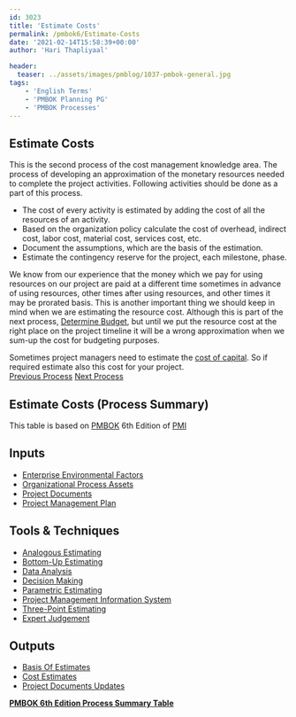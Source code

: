 ```yaml
---
id: 3023   
title: 'Estimate Costs'
permalink: /pmbok6/Estimate-Costs
date: '2021-02-14T15:58:39+00:00'
author: 'Hari Thapliyaal'

header:
  teaser: ../assets/images/pmblog/1037-pmbok-general.jpg
tags:
    - 'English Terms'
    - 'PMBOK Planning PG'
    - 'PMBOK Processes'
---
```


## Estimate Costs

This is the second process of the cost management knowledge area. The process of developing an approximation of the monetary resources needed to complete the project activities. Following activities should be done as a part of this process.

- The cost of every activity is estimated by adding the cost of all the resources of an activity.
- Based on the organization policy calculate the cost of overhead, indirect cost, labor cost, material cost, services cost, etc.
- Document the assumptions, which are the basis of the estimation.
- Estimate the contingency reserve for the project, each milestone, phase.

We know from our experience that the money which we pay for using resources on our project are paid at a different time sometimes in advance of using resources, other times after using resources, and other times it may be prorated basis. This is another important thing we should keep in mind when we are estimating the resource cost. Although this is part of the next process, [Determine Budget](/pmbok6/Determine-Budget), but until we put the resource cost at the right place on the project timeline it will be a wrong approximation when we sum-up the cost for budgeting purposes.

Sometimes project managers need to estimate the [cost of capital](cost-of-capital). So if required estimate also this cost for your project.  
[Previous Process](/pmbok6/plan-cost-management) [Next Process](/pmbok6/determine-budget)

## Estimate Costs (Process Summary)

This table is based on [PMBOK](https://www.pmi.org/pmbok-guide-standards) 6th Edition of [PMI](https:/www.pmi.org)

## **Inputs**

- [Enterprise Environmental Factors](/pmbok6/enterprise-environmental-factors)
- [Organizational Process Assets](/pmbok6/organizational-process-assets)
- [Project Documents](/pmbok6/project-documents)
- [Project Management Plan](/pmbok6/project-management-plan)

## **Tools &amp; Techniques**

- [Analogous Estimating](/pmbok6/analogous-estimating)
- [Bottom-Up Estimating](/pmbok6/bottom-up-estimating)
- [Data Analysis](/pmbok6/data-analysis)
- [Decision Making](/pmbok6/decision-making)
- [Parametric Estimating](/pmbok6/parametric-estimating)
- [Project Management Information System](/pmbok6/project-management-information-system)
- [Three-Point Estimating](/pmbok6/three-point-estimating)
- [Expert Judgement](/pmbok6/expert-judgement)

## **Outputs**

- [Basis Of Estimates](/pmbok6/basis-of-estimates)
- [Cost Estimates](/pmbok6/cost-estimates)
- [Project Documents Updates](/pmbok6/project-documents-updates)

**[PMBOK 6th Edition Process Summary Table](/pmbok6/process-groups-and-processes-in-pmbok6)**

